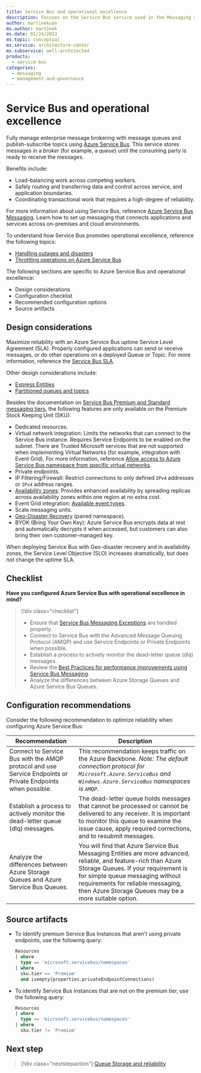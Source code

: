 ```yaml
---
title: Service Bus and operational excellence
description: Focuses on the Service Bus service used in the Messaging solution to provide best-practice, configuration recommendations, and design considerations related to Operational excellence.
author: martinekuan
ms.author: martinek
ms.date: 01/24/2022
ms.topic: conceptual
ms.service: architecture-center
ms.subservice: well-architected
products:
  - service-bus
categories:
  - messaging
  - management-and-governance
---
```


# Service Bus and operational excellence

 Fully manage enterprise message brokering with message queues and publish-subscribe topics using [Azure Service Bus](/azure/service-bus-messaging/service-bus-messaging-overview). This service stores messages in a *broker* (for example, a *queue*) until the consuming party is ready to receive the messages.

Benefits include:

- Load-balancing work across competing workers.
- Safely routing and transferring data and control across service, and application boundaries.
- Coordinating transactional work that requires a high-degree of reliability.

For more information about using Service Bus, reference [Azure Service Bus Messaging](/azure/service-bus-messaging/). Learn how to set up messaging that connects applications and services across on-premises and cloud environments.

To understand how Service Bus promotes operational excellence, reference the following topics:

- [Handling outages and disasters](/azure/service-bus-messaging/service-bus-outages-disasters)
- [Throttling operations on Azure Service Bus](/azure/service-bus-messaging/service-bus-throttling)

The following sections are specific to Azure Service Bus and operational excellence:

- Design considerations
- Configuration checklist
- Recommended configuration options
- Source artifacts

## Design considerations

Maximize reliability with an Azure Service Bus uptime Service Level Agreement (SLA). Properly configured applications can send or receive messages, or do other operations on a deployed Queue or Topic. For more information, reference the [Service Bus SLA](https://azure.microsoft.com/support/legal/sla/service-bus/v1_1/).

Other design considerations include:

- [Express Entities](/dotnet/api/microsoft.servicebus.messaging.queuedescription.enableexpress?view=azure-dotnet&preserve-view=true)
- [Partitioned queues and topics](/azure/service-bus-messaging/service-bus-partitioning)

Besides the documentation on [Service Bus Premium and Standard messaging tiers](/azure/service-bus-messaging/service-bus-premium-messaging), the following features are only available on the Premium Stock Keeping Unit (SKU):

- Dedicated resources.
- Virtual network integration: Limits the networks that can connect to the Service Bus instance. Requires Service Endpoints to be enabled on the subnet. There are Trusted Microsoft services that are not supported when implementing Virtual Networks (for example, integration with Event Grid). For more information, reference [Allow access to Azure Service Bus namespace from specific virtual networks](/azure/service-bus-messaging/service-bus-service-endpoints).
- Private endpoints.
- IP Filtering/Firewall: Restrict connections to only defined `IPv4` addresses or `IPv4` address ranges.
- [Availability zones](/azure/availability-zones/az-overview): Provides enhanced availability by spreading replicas across availability zones within one region at no extra cost.
- Event Grid integration: [Available event types](/azure/event-grid/event-schema-service-bus?tabs=event-grid-event-schema).
- Scale messaging units.
- [Geo-Disaster Recovery](/azure/service-bus-messaging/service-bus-geo-dr) (paired namespace).
- BYOK (Bring Your Own Key): Azure Service Bus encrypts data at rest and automatically decrypts it when accessed, but customers can also bring their own customer-managed key.

When deploying Service Bus with Geo-disaster recovery and in availability zones, the Service Level Objective (SLO) increases dramatically, but does not change the uptime SLA.

## Checklist

**Have you configured Azure Service Bus with operational excellence in mind?**

> [!div class="checklist"]
> - Ensure that [Service Bus Messaging Exceptions](/azure/service-bus-messaging/service-bus-messaging-exceptions) are handled properly.
> - Connect to Service Bus with the Advanced Message Queuing Protocol (AMQP) and use Service Endpoints or Private Endpoints when possible.
> - Establish a process to actively monitor the dead-letter queue (dlq) messages.
> - Review the [Best Practices for performance improvements using Service Bus Messaging](/azure/service-bus-messaging/service-bus-performance-improvements?tabs=net-standard-sdk-2).
> - Analyze the differences between Azure Storage Queues and Azure Service Bus Queues.

## Configuration recommendations

Consider the following recommendation to optimize reliability when configuring Azure Service Bus:

|Recommendation|Description|
|--------------|-----------|
|Connect to Service Bus with the AMQP protocol and use Service Endpoints or Private Endpoints when possible.|This recommendation keeps traffic on the Azure Backbone. *Note: The default connection protocol for `Microsoft.Azure.ServiceBus` and `Windows.Azure.ServiceBus` namespaces is `AMQP`.*|
|Establish a process to actively monitor the dead-letter queue (dlq) messages.|The dead-letter queue holds messages that cannot be processed or cannot be delivered to any receiver. It is important to monitor this queue to examine the issue cause, apply required corrections, and to resubmit messages.|
|Analyze the differences between Azure Storage Queues and Azure Service Bus Queues.|You will find that Azure Service Bus Messaging Entities are more advanced, reliable, and feature-rich than Azure Storage Queues. If your requirement is for simple queue messaging without requirements for reliable messaging, then Azure Storage Queues may be a more suitable option.|

## Source artifacts

- To identify premium Service Bus Instances that aren't using private endpoints, use the following query:

  ```sql
  Resources
  | where
    type == 'microsoft.servicebus/namespaces'
  | where
    sku.tier == 'Premium'
    and isempty(properties.privateEndpointConnections)
  ```

- To identify Service Bus Instances that are not on the premium tier, use the following query:

  ```sql
  Resources
  | where
    type == 'microsoft.servicebus/namespaces'
  | where
    sku.tier != 'Premium'
  ```

## Next step

> [!div class="nextstepaction"]
> [Queue Storage and reliability](../queue-storage/reliability.md)
